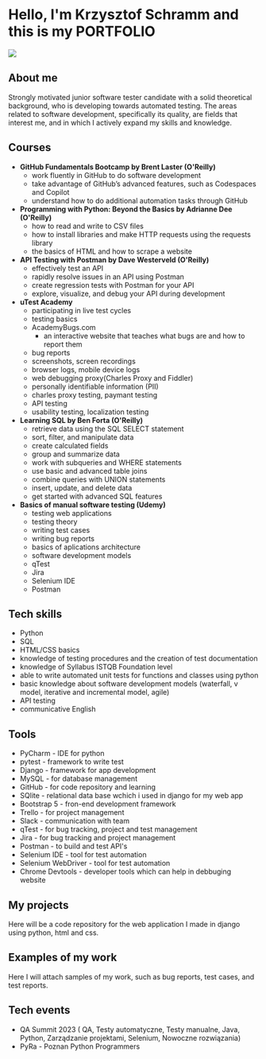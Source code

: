 # Hello, I'm Krzysztof Schramm and this is my PORTFOLIO
<a href="https://www.linkedin.com/in/krzysztof-s-6b6a97288/"><img src="https://img.shields.io/badge/LinkedIn-0077B5?style=for-the-badge&logo=linkedin&logoColor=white" /></a>
 
## About me
Strongly motivated junior software tester candidate with a solid theoretical background, who is developing towards automated testing. The areas related to software development, specifically its quality, are fields that interest me, and in which I actively expand my skills and knowledge.

## Courses
- <b>GitHub Fundamentals Bootcamp by Brent Laster (O'Reilly)</b>
  - work fluently in GitHub to do software development
  - take advantage of GitHub’s advanced features, such as Codespaces and Copilot
  - understand how to do additional automation tasks through GitHub
- <b>Programming with Python: Beyond the Basics by Adrianne Dee (O'Reilly)</b>
  - how to read and write to CSV files
  - how to install libraries and make HTTP requests using the requests library
  - the basics of HTML and how to scrape a website
- <b>API Testing with Postman by Dave Westerveld (O'Reilly)</b>
  - effectively test an API 
  - rapidly resolve issues in an API using Postman
  - create regression tests with Postman for your API 
  - explore, visualize, and debug your API during development
- <b>uTest Academy</b>
   - participating in live test cycles
   - testing basics
   - AcademyBugs.com
     - an interactive website that teaches what bugs are and how to report them
   - bug reports
   - screenshots, screen recordings
   - browser logs, mobile device logs
   - web debugging proxy(Charles Proxy and Fiddler)
   - personally identifiable information (PII)
   - charles proxy testing, paymant testing
   - API testing
   - usability testing, localization testing
- <b>Learning SQL by Ben Forta (O'Reilly)</b>
   - retrieve data using the SQL SELECT statement
   - sort, filter, and manipulate data
   - create calculated fields
   - group and summarize data
   - work with subqueries and WHERE statements
   - use basic and advanced table joins
   - combine queries with UNION statements
   - insert, update, and delete data
   - get started with advanced SQL features
- <b>Basics of manual software testing (Udemy)</b>
   - testing web applications
   - testing theory
   - writing test cases
   - writing bug reports
   - basics of aplications architecture
   - software development models
   - qTest
   - Jira
   - Selenium IDE
   - Postman
## Tech skills
- Python
- SQL
- HTML/CSS basics
- knowledge of testing procedures and the creation of test documentation
- knowledge of Syllabus ISTQB Foundation level
- able to write automated unit tests for functions and classes using python
- basic knowledge about software development models (waterfall, v model, iterative and incremental model, agile)
- API testing
- communicative English
## Tools 
- PyCharm - IDE for python
- pytest - framework to write test
- Django - framework for app development
- MySQL - for database management
- GitHub - for code repository and learning
- SQlite - relational data base wchich i used in django for my web app
- Bootstrap 5 - fron-end development framework
- Trello - for project management
- Slack - communication with team
- qTest - for bug tracking, project and test management
- Jira - for bug tracking and project management
- Postman - to build and test API's
- Selenium IDE - tool for test automation
- Selenium WebDriver - tool for test automation
- Chrome Devtools - developer tools which can help in debbuging website
## My projects
Here will be a code repository for the web application I made in django using python, html and css.
## Examples of my work
Here I will attach samples of my work, such as bug reports, test cases, and test reports.
## Tech events
- QA Summit 2023 ( QA, Testy automatyczne, Testy manualne, Java, Python, Zarządzanie projektami, Selenium, Nowoczne rozwiązania)
- PyRa - Poznan Python Programmers
